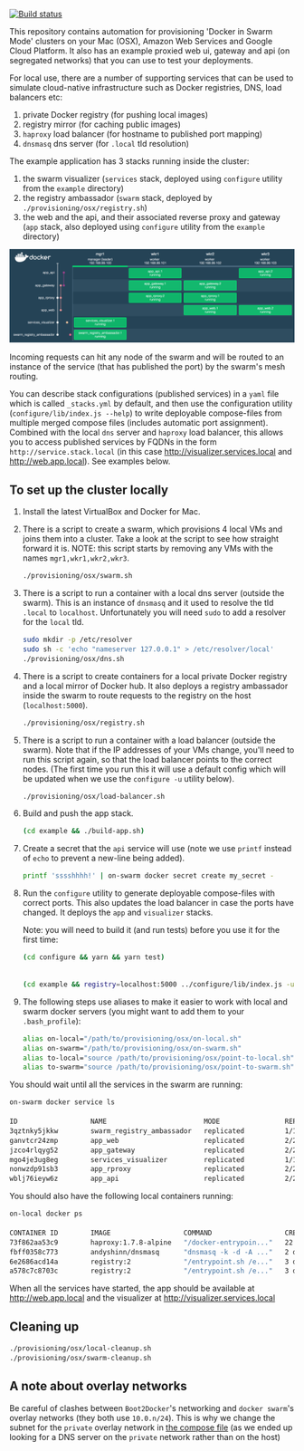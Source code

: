 [![Build status](https://badge.buildkite.com/5d85736c5c70e3acecf5dc048195b85754df59febb84ddd824.svg?branch=master)](https://buildkite.com/red-badger-1/stack)

This repository contains automation for provisioning 'Docker in Swarm Mode' clusters on your Mac (OSX), Amazon Web Services and Google Cloud Platform. It also has an example proxied web ui, gateway and api (on segregated networks) that you can use to test your deployments.

For local use, there are a number of supporting services that can be used to simulate cloud-native infrastructure such as Docker registries, DNS, load balancers etc:
  1. private Docker registry (for pushing local images)
  1. registry mirror (for caching public images)
  1. `haproxy` load balancer (for hostname to published port mapping)
  1. `dnsmasq` dns server (for `.local` tld resolution)

The example application has 3 stacks running inside the cluster:
  1. the swarm visualizer (`services` stack, deployed using `configure` utility from the `example` directory)
  1. the registry ambassador (`swarm` stack, deployed by `./provisioning/osx/registry.sh`)
  1. the web and the api, and their associated reverse proxy and gateway (`app` stack, also deployed using `configure` utility from the `example` directory)

![Swarm Visualizer](doc/visualizer.png)

Incoming requests can hit any node of the swarm and will be routed to an instance of the service (that has published the port) by the swarm's mesh routing.

You can describe stack configurations (published services) in a `yaml` file which is called `_stacks.yml` by default, and then use the configuration utility (`configure/lib/index.js --help`) to write deployable compose-files from multiple merged compose files (includes automatic port assignment). Combined with the local `dns` server and `haproxy` load balancer, this allows you to access published services by FQDNs in the form `http://service.stack.local` (in this case http://visualizer.services.local and http://web.app.local). See examples below.

## To set up the cluster locally
1.  Install the latest VirtualBox and Docker for Mac.

1.  There is a script to create a swarm, which provisions 4 local VMs and joins them into a cluster. Take a look at the script to see how straight forward it is. NOTE: this script starts by removing any VMs with the names `mgr1,wkr1,wkr2,wkr3`.

    ```bash
    ./provisioning/osx/swarm.sh
    ```

1.  There is a script to run a container with a local dns server (outside the swarm). This is an instance of `dnsmasq` and it used to resolve the tld `.local` to `localhost`. Unfortunately you will need `sudo` to add a resolver for the `local` tld.

    ```sh
    sudo mkdir -p /etc/resolver
    sudo sh -c 'echo "nameserver 127.0.0.1" > /etc/resolver/local'
    ./provisioning/osx/dns.sh
    ```

1.  There is a script to create containers for a local private Docker registry and a local mirror of Docker hub. It also deploys a registry ambassador inside the swarm to route requests to the registry on the host (`localhost:5000`).

    ```sh
    ./provisioning/osx/registry.sh
    ```

1.  There is a script to run a container with a load balancer (outside the swarm). Note that if the IP addresses of your VMs change, you'll need to run this script again, so that the load balancer points to the correct nodes. (The first time you run this it will use a default config which will be updated when we use the `configure -u` utility below).

    ```sh
    ./provisioning/osx/load-balancer.sh
    ```

1.  Build and push the app stack.

    ```sh
    (cd example && ./build-app.sh)
    ```

1.  Create a secret that the `api` service will use (note we use `printf` instead of `echo` to prevent a new-line being added).

    ```sh
    printf 'sssshhhh!' | on-swarm docker secret create my_secret -
    ```

1.  Run the `configure` utility to generate deployable compose-files with correct ports. This also updates the load balancer in case the ports have changed. It deploys the `app` and `visualizer` stacks.

    Note: you will need to build it (and run tests) before you use it for the first time:

    ```sh
    (cd configure && yarn && yarn test)
    ```

    ```sh

    (cd example && registry=localhost:5000 ../configure/lib/index.js -u --deploy app services)
    ```

1. The following steps use aliases to make it easier to work with local and swarm docker servers (you might want to add them to your `.bash_profile`):

    ```sh
    alias on-local="/path/to/provisioning/osx/on-local.sh"
    alias on-swarm="/path/to/provisioning/osx/on-swarm.sh"
    alias to-local="source /path/to/provisioning/osx/point-to-local.sh"
    alias to-swarm="source /path/to/provisioning/osx/point-to-swarm.sh"
    ```

You should wait until all the services in the swarm are running:

```sh
on-swarm docker service ls

ID                  NAME                        MODE                REPLICAS            IMAGE                              PORTS
3qztnky5jkkw        swarm_registry_ambassador   replicated          1/1                 svendowideit/ambassador:latest     *:5000->5000/tcp
ganvtcr24zmp        app_web                     replicated          2/2                 localhost:5000/web:latest
jzco4rlqyg52        app_gateway                 replicated          2/2                 localhost:5000/proxy:latest
mgo4je3ug8eg        services_visualizer         replicated          1/1                 charypar/swarm-dashboard:latest    *:8000->3000/tcp
nonwzdp91sb3        app_rproxy                  replicated          2/2                 localhost:5000/app_rproxy:latest   *:8001->3000/tcp
wblj76ieyw6z        app_api                     replicated          2/2                 localhost:5000/api:latest
```

You should also have the following local containers running:

```sh
on-local docker ps

CONTAINER ID        IMAGE                  COMMAND                  CREATED             STATUS              PORTS                                    NAMES
73f862aa53c9        haproxy:1.7.8-alpine   "/docker-entrypoin..."   22 hours ago        Up 22 hours         0.0.0.0:80->80/tcp                       loadbalancer_load_balancer_1
fbff0358c773        andyshinn/dnsmasq      "dnsmasq -k -d -A ..."   2 days ago          Up 2 days           0.0.0.0:53->53/tcp, 0.0.0.0:53->53/udp   dns_dns_1
6e2686acd14a        registry:2             "/entrypoint.sh /e..."   3 days ago          Up 3 days           0.0.0.0:5001->5000/tcp                   registry_registry-mirror_1
a578c7c8703c        registry:2             "/entrypoint.sh /e..."   3 days ago          Up 3 days           0.0.0.0:5000->5000/tcp                   registry_registry_1
```

When all the services have started, the app should be available at http://web.app.local and the visualizer at http://visualizer.services.local

## Cleaning up

```sh
./provisioning/osx/local-cleanup.sh
./provisioning/osx/swarm-cleanup.sh
```

A note about overlay networks
-----

Be careful of clashes between `Boot2Docker`'s networking and `docker swarm`'s overlay networks
(they both use `10.0.n/24`). This is why we change the subnet for the `private` overlay network in
[the compose file](./app.yml) (as we ended up looking for a DNS server on the
`private` network rather than on the host)
